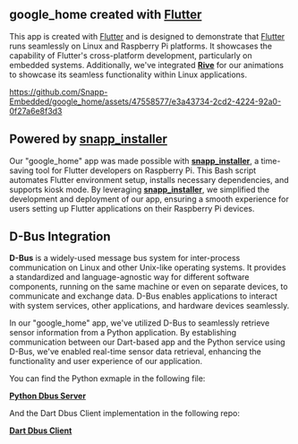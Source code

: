 
## google_home created with [Flutter](https://flutter.dev/ "Flutter")

This app is created with [Flutter](https://flutter.dev/ "Flutter") and is designed to demonstrate that [Flutter](https://flutter.dev/ "Flutter") runs seamlessly on Linux and Raspberry Pi platforms. It showcases the capability of Flutter's cross-platform development, particularly on embedded systems.  Additionally, we've integrated **[Rive](https://rive.app/ "Rive")** for our animations to showcase its seamless functionality within Linux applications.



https://github.com/Snapp-Embedded/google_home/assets/47558577/e3a43734-2cd2-4224-92a0-0f27a6e8f3d3



## Powered by [snapp_installer](https://github.com/Snapp-Embedded/snapp_installer "snapp_installer")

Our "google_home" app was made possible with **[snapp_installer](https://github.com/Snapp-Embedded/snapp_installer "snapp_installer")**, a time-saving tool for Flutter developers on Raspberry Pi. This Bash script automates Flutter environment setup, installs necessary dependencies, and supports kiosk mode. By leveraging  **[snapp_installer](https://github.com/Snapp-Embedded/snapp_installer "snapp_installer")**, we simplified the development and deployment of our app, ensuring a smooth experience for users setting up Flutter applications on their Raspberry Pi devices.


## D-Bus Integration
**D-Bus** is a widely-used message bus system for inter-process communication on Linux and other Unix-like operating systems. It provides a standardized and language-agnostic way for different software components, running on the same machine or even on separate devices, to communicate and exchange data. D-Bus enables applications to interact with system services, other applications, and hardware devices seamlessly.

In our "google_home" app, we've utilized D-Bus to seamlessly retrieve sensor information from a Python application. By establishing communication between our Dart-based app and the Python service using D-Bus, we've enabled real-time sensor data retrieval, enhancing the functionality and user experience of our application.

You can find the Python exmaple in the following file:

[**Python Dbus Server**](https://github.com/Snapp-Embedded/google_home/blob/main/python_server/sensor_server.py "Python Dbus Server") 

And the Dart Dbus Client implementation in the following repo:

[**Dart Dbus Client**](https://github.com/Snapp-Embedded/dart_dbus)
